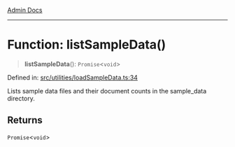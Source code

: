[Admin Docs](/)

***

# Function: listSampleData()

> **listSampleData**(): `Promise`\<`void`\>

Defined in: [src/utilities/loadSampleData.ts:34](https://github.com/Suyash878/talawa-api/blob/3646aad880eea5a7cfb665aa9031a4d873c30798/src/utilities/loadSampleData.ts#L34)

Lists sample data files and their document counts in the sample_data directory.

## Returns

`Promise`\<`void`\>

